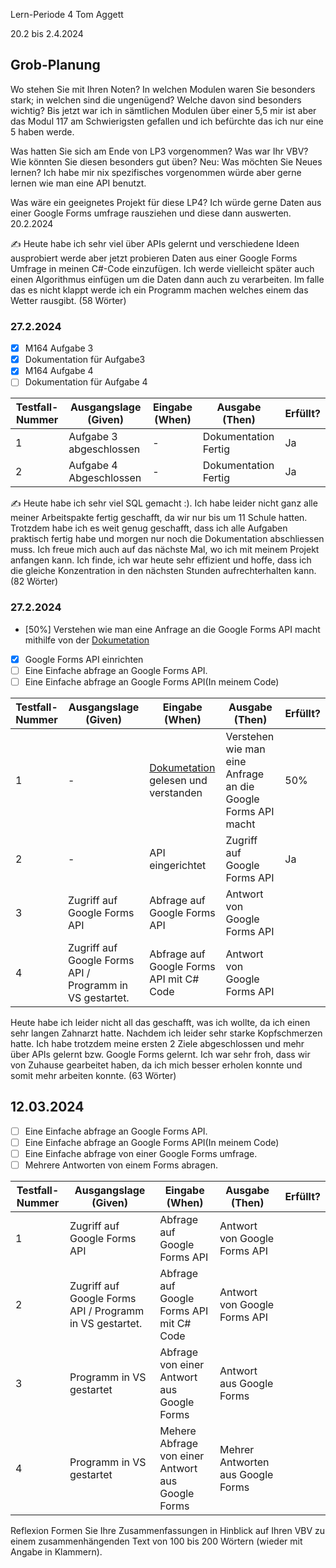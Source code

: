 Lern-Periode 4
Tom Aggett

20.2 bis 2.4.2024

## Grob-Planung
Wo stehen Sie mit Ihren Noten? In welchen Modulen waren Sie besonders stark; in welchen sind die ungenügend? Welche davon sind besonders wichtig?
Bis jetzt war ich in sämtlichen Modulen über einer 5,5 mir ist aber das Modul 117 am Schwierigsten gefallen und ich befürchte das ich nur eine 5 haben werde.

Was hatten Sie sich am Ende von LP3 vorgenommen? Was war Ihr VBV? Wie könnten Sie diesen besonders gut üben?
Neu: Was möchten Sie Neues lernen?
Ich habe mir nix spezifisches vorgenommen würde aber gerne lernen wie man eine API benutzt. 

Was wäre ein geeignetes Projekt für diese LP4?
Ich würde gerne Daten aus einer Google Forms umfrage rausziehen und diese dann auswerten.
20.2.2024

✍️ Heute habe ich sehr viel über APIs gelernt und verschiedene Ideen ausprobiert werde aber jetzt probieren Daten aus einer Google Forms Umfrage in meinen C#-Code einzufügen. Ich werde vielleicht später auch einen Algorithmus einfügen um die Daten dann auch zu verarbeiten. Im falle das es nicht klappt werde ich ein Programm machen welches einem das Wetter rausgibt. (58 Wörter)

### 27.2.2024
- [X] M164 Aufgabe 3
- [X] Dokumentation für Aufgabe3
- [X] M164 Aufgabe 4 
- [ ] Dokumentation für Aufgabe 4

| Testfall-Nummer | Ausgangslage (Given) | Eingabe (When) | Ausgabe (Then) | Erfüllt? |
| -------------- | -------------------- | -------------- | -------------- | -------- |
| 1            | Aufgabe 3 abgeschlossen| - | Dokumentation Fertig|         Ja|
| 2            | Aufgabe 4 Abgeschlossen | - | Dokumentation Fertig | Ja|

✍️ Heute habe ich sehr viel SQL gemacht :). Ich habe leider nicht ganz alle meiner Arbeitspakte fertig geschafft, da wir nur bis um 11 Schule hatten. Trotzdem habe ich es weit genug geschafft, dass ich alle Aufgaben praktisch fertig habe und morgen nur noch die Dokumentation abschliessen muss. Ich freue mich auch auf das nächste Mal, wo ich mit meinem Projekt anfangen kann. Ich finde, ich war heute sehr effizient und hoffe, dass ich die gleiche Konzentration in den nächsten Stunden aufrechterhalten kann. 
(82 Wörter)

### 27.2.2024
- [50%] Verstehen wie man eine Anfrage an die Google Forms API macht mithilfe von der [Dokumetation](https://developers.google.com/forms/api/reference/rest)
- [X] Google Forms API einrichten 
- [ ] Eine Einfache abfrage an Google Forms API.
- [ ] Eine Einfache abfrage an Google Forms API(In meinem Code)

| Testfall-Nummer | Ausgangslage (Given) | Eingabe (When) | Ausgabe (Then) | Erfüllt? |
| -------------- | -------------------- | -------------- | -------------- | -------- |
| 1            | - | [Dokumetation](https://developers.google.com/forms/api/reference/rest) gelesen und verstanden | Verstehen wie man eine Anfrage an die Google Forms API macht |   50%       |
| 2           | - | API eingerichtet | Zugriff auf Google Forms API | Ja |
| 3          | Zugriff auf Google Forms API| Abfrage auf Google Forms API | Antwort von Google Forms API | |
| 4          | Zugriff auf Google Forms API / Programm in VS gestartet. | Abfrage auf Google Forms API mit C# Code | Antwort von Google Forms API | |

Heute habe ich leider nicht all das geschafft, was ich wollte, da ich einen sehr langen Zahnarzt hatte. Nachdem ich leider sehr starke Kopfschmerzen hatte. Ich habe trotzdem meine ersten 2 Ziele abgeschlossen und mehr über APIs gelernt bzw. Google Forms gelernt. Ich war sehr froh, dass wir von Zuhause gearbeitet haben, da ich mich besser erholen konnte und somit mehr arbeiten konnte. (63 Wörter)

## 12.03.2024

- [ ] Eine Einfache abfrage an Google Forms API.
- [ ] Eine Einfache abfrage an Google Forms API(In meinem Code)
- [ ] Eine Einfache abfrage von einer Google Forms umfrage.
- [ ] Mehrere Antworten von einem Forms abragen.

| Testfall-Nummer | Ausgangslage (Given) | Eingabe (When) | Ausgabe (Then) | Erfüllt? |
| -------------- | -------------------- | -------------- | -------------- | -------- |
| 1         | Zugriff auf Google Forms API| Abfrage auf Google Forms API | Antwort von Google Forms API | |
| 2          | Zugriff auf Google Forms API / Programm in VS gestartet. | Abfrage auf Google Forms API mit C# Code | Antwort von Google Forms API | |
| 3            | Programm in VS gestartet | Abfrage von einer Antwort aus Google Forms | Antwort aus Google Forms |      |
| 4           | Programm in VS gestartet | Mehere Abfrage von einer Antwort aus Google Forms | Mehrer Antworten aus Google Forms |  |      

Reflexion
Formen Sie Ihre Zusammenfassungen in Hinblick auf Ihren VBV zu einem zusammenhängenden Text von 100 bis 200 Wörtern (wieder mit Angabe in Klammern).
